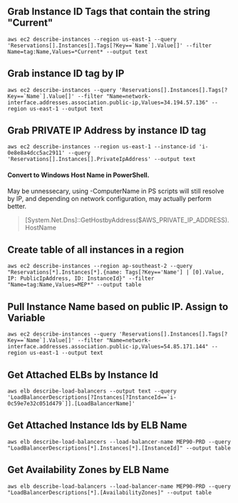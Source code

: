 ## Grab Instance ID Tags that contain the string "Current"

`` aws ec2 describe-instances --region us-east-1 --query 'Reservations[].Instances[].Tags[?Key==`Name`].Value[]' --filter Name=tag:Name,Values=*Current* --output text ``

## Grab instance ID tag by IP

`` aws ec2 describe-instances --query 'Reservations[].Instances[].Tags[?Key==`Name`].Value[]' --filter "Name=network-interface.addresses.association.public-ip,Values=34.194.57.136" --region us-east-1 --output text ``

## Grab PRIVATE IP Address by instance ID tag

`aws ec2 describe-instances --region us-east-1 --instance-id 'i-0e8e8a4dcc5ac2911' --query 'Reservations[].Instances[].PrivateIpAddress' --output text`

#### Convert to Windows Host Name in PowerShell.

May be unnessecary, using -ComputerName in PS scripts will still resolve by IP, and depending on network configuration, may actually perform better.

> \[System.Net.Dns\]::GetHostbyAddress(\$AWS_PRIVATE_IP_ADDRESS).HostName

## Create table of all instances in a region

`aws ec2 describe-instances --region ap-southeast-2 --query "Reservations[*].Instances[*].{name: Tags[?Key=='Name'] | [0].Value, IP: PublicIpAddress, ID: InstanceId}" --filter "Name=tag:Name,Values=MEP*" --output table`

## Pull Instance Name based on public IP. Assign to Variable

`` aws ec2 describe-instances --query 'Reservations[].Instances[].Tags[?Key==`Name`].Value[]' --filter "Name=network-interface.addresses.association.public-ip,Values=54.85.171.144" --region us-east-1 --output text ``

## Get Attached ELBs by Instance Id

`` aws elb describe-load-balancers --output text --query 'LoadBalancerDescriptions[?Instances[?InstanceId==`i-0c59e7e32c051d479`]].[LoadBalancerName]' ``

## Get Attached Instance Ids by ELB Name

`aws elb describe-load-balancers --load-balancer-name MEP90-PRD --query "LoadBalancerDescriptions[*].Instances[*].[InstanceId]" --output table`

## Get Availability Zones by ELB Name

`aws elb describe-load-balancers --load-balancer-name MEP90-PRD --query "LoadBalancerDescriptions[*].[AvailabilityZones]" --output table`
